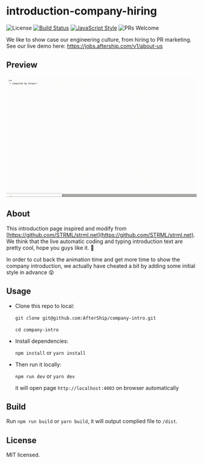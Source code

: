# introduction-company-hiring

![License](https://img.shields.io/badge/license-MIT-green.svg)
[![Build Status](https://travis-ci.com/AfterShip/company-intro.svg?token=DEzyyuVSmnezkFBUNRvc&branch=master)](https://travis-ci.com/AfterShip/company-intro)
[![JavaScript Style](https://img.shields.io/badge/code%20style-aftership-brightgreen.svg)](https://github.com/AfterShip/eslint-config-aftership)
![PRs Welcome](https://img.shields.io/badge/PRs-welcome-brightgreen.svg) 


We like to show case our engineering culture, from hiring to PR marketing. See our live demo here: https://jobs.aftership.com/v1/about-us

## Preview

![preview](img/preview.gif?raw=true)


## About

This introduction page inspired and modify from [https://github.com/STRML/strml.net](https://github.com/STRML/strml.net).
We think that the live automatic coding and typing introduction text are pretty cool, hope you guys like it. 🤗

In order to cut back the animation time and get more time to show the company introduction, we actually have cheated a bit by adding some initial style in advance 😝


## Usage

* Clone this repo to local:
  	
	`git clone git@github.com:AfterShip/company-intro.git`
	
	`cd company-intro`

* Install dependencies:
	
	`npm install` or `yarn install`

* Then run it locally:
  
   `npm run dev` or `yarn dev`

   it will open page `http://localhost:4003` on browser automatically


## Build

Run `npm run build` or `yarn build`, it will output complied file to `/dist`.


## License

MIT licensed.